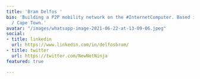 ```yaml
---
title: 'Bram Delfos '
bio: 'Building a P2P mobility network on the #InternetComputer. Based in Amsterdam
  / Cape Town.'
avatar: "/images/whatsapp-image-2021-06-22-at-13-09-06.jpeg"
social:
- title: linkedin
  url: https://www.linkedin.com/in/delfosbram/
- title: twitter
  url: https://twitter.com/NewNetNinja
featured: true

---
```

